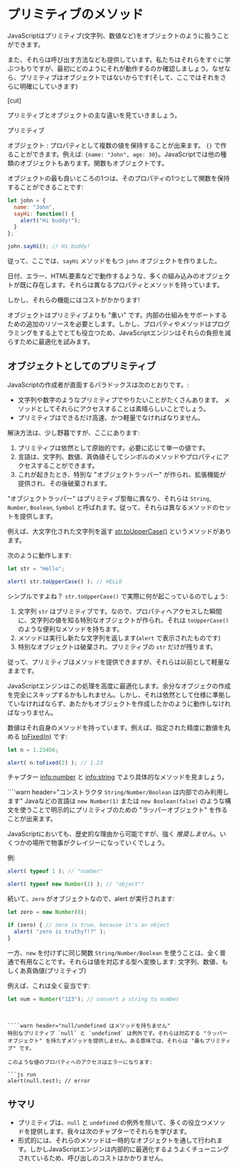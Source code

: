 # プリミティブのメソッド

JavaScriptはプリミティブ(文字列、数値など)をオブジェクトのように扱うことができます。

また、それらは呼び出す方法なども提供しています。私たちはそれらをすぐに学ぶつもりですが、最初にどのようにそれが動作するのか確認しましょう。なぜなら、プリミティブはオブジェクトではないからです(そして、ここではそれをさらに明確にしていきます)

[cut]

プリミティブとオブジェクトの主な違いを見ていきましょう。

プリミティブ

オブジェクト
: プロパティとして複数の値を保持することが出来ます。
`{}` で作ることができます。例えば: `{name: "John", age: 30}`。JavaScriptでは他の種類のオブジェクトもあります。関数もオブジェクトです。

オブジェクトの最も良いところの1つは、そのプロパティの1つとして関数を保持することができることです:

```js run
let john = {
  name: "John",
  sayHi: function() {
    alert("Hi buddy!");
  }
};

john.sayHi(); // Hi buddy!
```

従って、ここでは、`sayHi` メソッドをもつ `john` オブジェクトを作りました。

日付、エラー、HTML要素などで動作するような、多くの組み込みのオブジェクトが既に存在します。それらは異なるプロパティとメソッドを持っています。

しかし、それらの機能にはコストがかかります!

オブジェクトはプリミティブよりも "重い" です。内部の仕組みをサポートするための追加のリソースを必要とします。しかし、プロパティやメソッドはプログラミングをする上でとても役立つため、JavaScriptエンジンはそれらの負担を減らすために最適化を試みます。

## オブジェクトとしてのプリミティブ

JavaScriptの作成者が直面するパラドックスは次のとおりです。:

- 文字列や数字のようなプリミティブでやりたいことがたくさんあります。 メソッドとしてそれらにアクセスすることは素晴らしいことでしょう。
- プリミティブはできるだけ高速、かつ軽量でなければなりません。

解決方法は、少し野暮ですが、ここにあります:

1. プリミティブは依然として原始的です。必要に応じて単一の値です。
2. 言語は、文字列、数値、真偽値そしてシンボルのメソッドやプロパティにアクセスすることができます。
3. これが起きたとき、特別な "オブジェクトラッパー" が作られ、拡張機能が提供され、その後破棄されます。

"オブジェクトラッパー" はプリミティブ型毎に異なり、それらは `String`, `Number`, `Boolean`, `Symbol` と呼ばれます。従って、それらは異なるメソッドのセットを提供します。

例えば、大文字化された文字列を返す [str.toUpperCase()](https://developer.mozilla.org/en/docs/Web/JavaScript/Reference/Global_Objects/String/toUpperCase) というメソッドがあります。

次のように動作します:

```js run
let str = "Hello";

alert( str.toUpperCase() ); // HELLO
```

シンプルですよね？ `str.toUpperCase()` で実際に何が起こっているのでしょう:

1. 文字列 `str` はプリミティブです。なので、プロパティへアクセスした瞬間に、文字列の値を知る特別なオブジェクトが作られ、それは `toUpperCase()` のような便利なメソッドを持ちます。
2. メソッドは実行し新たな文字列を返します(`alert` で表示されたものです)
3. 特別なオブジェクトは破棄され、プリミティブの `str` だけが残ります。

従って、プリミティブはメソッドを提供できますが、それらは以前として軽量なままです。

JavaScriptエンジンはこの処理を高度に最適化します。余分なオブジェクの作成を完全にスキップするかもしれません。しかし、それは依然として仕様に準拠していなければならず、あたかもオブジェクトを作成したかのように動作しなければなっりません。

数値はそれ自身のメソッドを持っています。例えば、指定された精度に数値を丸める [toFixed(n)](https://developer.mozilla.org/en-US/docs/Web/JavaScript/Reference/Global_Objects/Number/toFixed) です:

```js run
let n = 1.23456;

alert( n.toFixed(2) ); // 1.23
```

チャプター <info:number> と <info:string> でより具体的なメソッドを見ましょう。


````warn header="コンストラクタ `String/Number/Boolean` は内部でのみ利用します"
Javaなどの言語は `new Number(1)` または `new Boolean(false)` のような構文を使うことで明示的にプリミティブのための "ラッパーオブジェクト" を作ることが出来ます。

JavaScriptにおいても、歴史的な理由から可能ですが、強く *推奨しません*。いくつかの場所で物事がクレイジーになっていくでしょう。

例:

```js run
alert( typeof 1 ); // "number"

alert( typeof new Number(1) ); // "object"!
```

続いて、`zero` がオブジェクトなので、alert が実行されます:

```js run
let zero = new Number(0);

if (zero) { // zero is true, because it's an object
  alert( "zero is truthy?!?" );
}
```

一方、`new` を付けずに同じ関数 `String/Number/Boolean` を使うことは、全く普通で有用なことです。それらは値を対応する型へ変換します: 文字列、数値、もしくあ真偽値(プリミティブ)

例えば、これは全く妥当です:
```js
let num = Number("123"); // convert a string to number
```
````


````warn header="null/undefined はメソッドを持ちません"
特別なプリミティブ `null` と `undefined` は例外です。それらは対応する "ラッパーオブジェクト" を持たずメソッドを提供しません。ある意味では、それらは "最もプリミティブ" です。

このような値のプロパティへのアクセスはエラーになります:

```js run
alert(null.test); // error
````

## サマリ

- プリミティブは、`null` と `undefined` の例外を除いて、多くの役立つメソッドを提供します。我々は次のチャプターでそれらを学びます。
- 形式的には、それらのメソッドは一時的なオブジェクトを通して行われます。しかしJavaScriptエンジンは内部的に最適化するようよくチューニングされているため、呼び出しのコストはかかりません。
